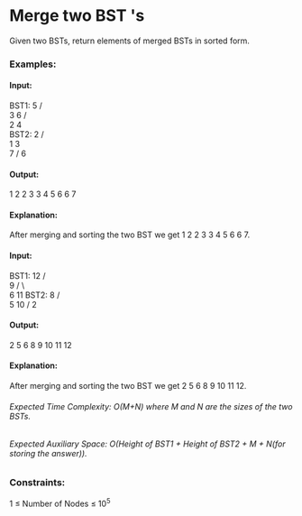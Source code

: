 # Merge two BST 's
Given two BSTs, return elements of merged BSTs in sorted form.

### Examples:
#### Input:
BST1:
       5
     /   \
    3     6
   / \
  2   4  
BST2:
        2
      /   \
     1     3
            \
             7
            /
           6
#### Output:
1 2 2 3 3 4 5 6 6 7
#### Explanation:
After merging and sorting the two BST we get 1 2 2 3 3 4 5 6 6 7.

#### Input:
BST1:
       12
     /   
    9
   / \    
  6   11
BST2:
      8
    /  \
   5    10
  /
 2
#### Output:
2 5 6 8 9 10 11 12
#### Explanation:
After merging and sorting the two BST we get 2 5 6 8 9 10 11 12.

###### Expected Time Complexity: O(M+N) where M and N are the sizes of the two BSTs.
###### Expected Auxiliary Space: O(Height of BST1 + Height of BST2 + M + N(for storing the answer)).

### Constraints:
1 ≤ Number of Nodes ≤ $`10^5`$

